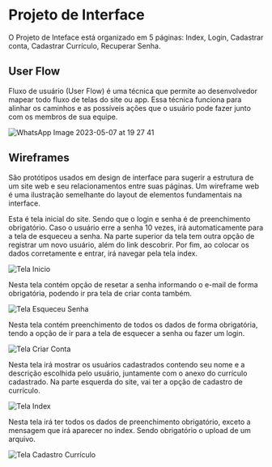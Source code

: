 
# Projeto de Interface


O Projeto de Inteface está organizado em 5 páginas: Index, Login, Cadastrar conta, Cadastrar Currículo, Recuperar Senha.


## User Flow

Fluxo de usuário (User Flow) é uma técnica que permite ao desenvolvedor mapear todo fluxo de telas do site ou app. Essa técnica funciona para alinhar os caminhos e as possíveis ações que o usuário pode fazer junto com os membros de sua equipe.

![WhatsApp Image 2023-05-07 at 19 27 41](https://user-images.githubusercontent.com/89883311/236869724-0689f259-6896-4158-9678-69dfacfe5feb.jpeg)


## Wireframes

São protótipos usados em design de interface para sugerir a estrutura de um site web e seu relacionamentos entre suas páginas. Um wireframe web é uma ilustração semelhante do layout de elementos fundamentais na interface.
  
  Esta é tela inicial do site. Sendo que o login e senha é de preenchimento obrigatório. Caso o usuário erre a senha 10 vezes, irá automaticamente para a tela de esqueceu a senha.  Na parte superior da tela tem outra opção de registrar um novo usuário, além do link descobrir. Por fim, ao colocar os dados corretamente e entrar, irá navegar pela tela index.
  
![Tela Inicio](https://user-images.githubusercontent.com/89883311/236870370-96f870d3-4540-4448-b6bd-501fc94cfc79.png)

Nesta tela contém opção de resetar a senha informando o e-mail de forma obrigatória, podendo ir pra tela de criar conta também.

![Tela Esqueceu Senha](https://user-images.githubusercontent.com/89883311/236871352-da381e70-ffb7-45ab-ac72-b3b161d301a0.png)

Nesta tela contém preenchimento de todos os dados de forma obrigatória, tendo a opção de ir para a tela de esquecer a senha ou fazer um login. 

![Tela Criar Conta](https://user-images.githubusercontent.com/89883311/236871559-1cb46690-f0ea-41f4-89f2-c6d5461c989e.png)

Nesta tela irá mostrar os usuários cadastrados contendo seu nome e a descrição escolhida pelo usuário, juntamente com o anexo do currículo cadastrado. Na parte esquerda do site, vai ter a opção de cadastro de currículo. 

![Tela Index](https://user-images.githubusercontent.com/89883311/236871999-b8195894-1348-4066-ab26-3cfcdc15ad54.png)

Nesta tela irá ter todos os dados de preenchimento obrigatório, exceto a mensagem que irá aparecer no index. Sendo obrigatório o upload de um arquivo. 

![Tela Cadastro Currículo](https://user-images.githubusercontent.com/89883311/236872318-f2e96849-6562-4433-97f0-19d22c0bb590.png)



 
 
 
